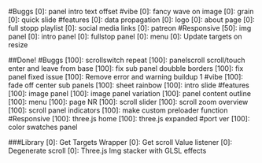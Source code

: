 #Buggs
    [0]: panel intro text offset 
#vibe
    [0]: fancy wave on image
    [0]: grain
    [0]: quick slide
#features
    [0]: data propagation
    [0]: logo
    [0]: about page
    [0]: full stopp playlist
    [0]: social media links
    [0]: patreon
#Responsive
    [50]: img panel
    [0]: intro panel
    [0]: fullstop panel
    [0]: menu
    [0]: Update targets on resize

##Done!
#Buggs
    [100]: scrollswitch repeat
    [100]: panelscroll scroll/touch enter and leave from base
    [100]: fix sub panel doubble borders
    [100]: fix panel fixed issue
    [100]: Remove error and warning buildup 1
#vibe
    [100]: fade off center sub panels
    [100]: sheet rainbow
    [100]: intro slide
#features
    [100]: image panel
    [100]: image panel variation
    [100]: panel content outline
    [100]: menu
    [100]: page NR
    [100]: scroll slider
    [100]: scroll zoom overview 
    [100]: scroll panel indicators
    [100]: make custom preloader function
#Responsive
    [100]: three.js home
    [100]: three.js expanded
#port ver
    [100]: color swatches panel

###Library
[0]: Get Targets Wrapper
[0]: Get scroll Value listener
[0]: Degenerate scroll
[0]: Three.js Img stacker with GLSL effects